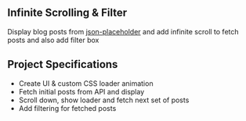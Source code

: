 ## Infinite Scrolling & Filter

Display blog posts from [json-placeholder](https://jsonplaceholder.typicode.com) and add infinite scroll to fetch posts and also add filter box

## Project Specifications

- Create UI & custom CSS loader animation
- Fetch initial posts from API and display
- Scroll down, show loader and fetch next set of posts
- Add filtering for fetched posts
